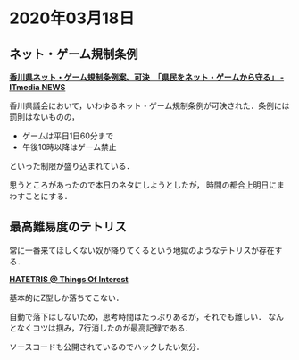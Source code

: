 # 2020年03月18日 

## ネット・ゲーム規制条例

**[香川県ネット・ゲーム規制条例案、可決　「県民をネット・ゲームから守る」 - ITmedia NEWS](https://www.itmedia.co.jp/news/articles/2003/18/news091.html)**

香川県議会において，いわゆるネット・ゲーム規制条例が可決された．条例には罰則はないものの，

* ゲームは平日1日60分まで
* 午後10時以降はゲーム禁止

といった制限が盛り込まれている．


思うところがあったので本日のネタにしようとしたが，
時間の都合上明日にまわすことにする．



## 最高難易度のテトリス

常に一番来てほしくない奴が降りてくるという地獄のようなテトリスが存在する．

**[HATETRIS @ Things Of Interest](https://qntm.org/files/hatetris/hatetris.html)**


基本的にZ型しか落ちてこない．


自動で落下はしないため，思考時間はたっぷりあるが，それでも難しい．
なんとなくコツは掴み，7行消したのが最高記録である．


ソースコードも公開されているのでハックしたい気分．